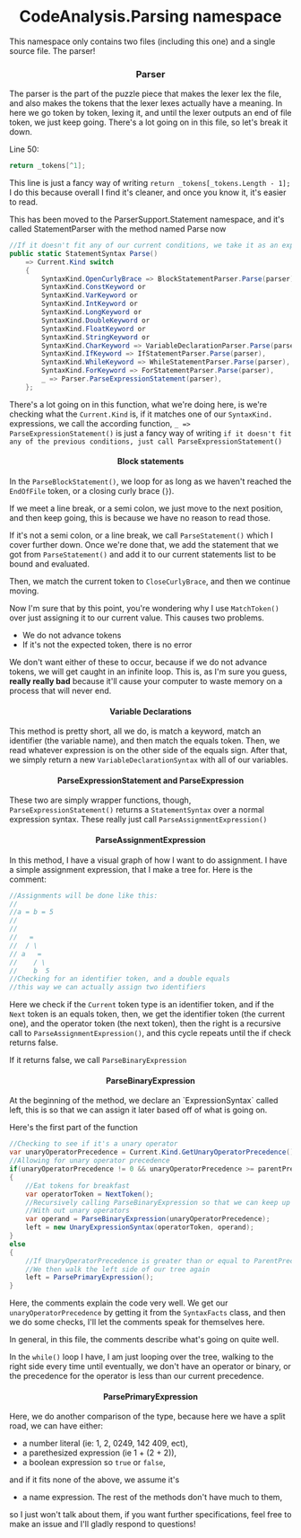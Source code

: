 <h1 align="center"> CodeAnalysis.Parsing namespace </h1>

This namespace only contains two files (including this one) and a single source file. The parser!

<h3 align="center"> Parser </h2>

The parser is the part of the puzzle piece that makes the lexer lex the file, and also makes the tokens that the lexer lexes actually have a meaning. In here we go token by token, lexing it, and until the lexer outputs an end of file token, we just keep going. There's a lot going on in this file, so let's break it down.

Line 50:
```cs
return _tokens[^1];
```

This line is just a fancy way of writing `return _tokens[_tokens.Length - 1];` I do this because overall I find it's cleaner, and once you know it, it's easier to read.

This has been moved to the ParserSupport.Statement namespace, and it's called StatementParser with the method named Parse now
```cs
//If it doesn't fit any of our current conditions, we take it as an expression
public static StatementSyntax Parse()
    => Current.Kind switch
    {
        SyntaxKind.OpenCurlyBrace => BlockStatementParser.Parse(parser),
        SyntaxKind.ConstKeyword or
        SyntaxKind.VarKeyword or 
        SyntaxKind.IntKeyword or
        SyntaxKind.LongKeyword or 
        SyntaxKind.DoubleKeyword or
        SyntaxKind.FloatKeyword or
        SyntaxKind.StringKeyword or
        SyntaxKind.CharKeyword => VariableDeclarationParser.Parse(parser),
        SyntaxKind.IfKeyword => IfStatementParser.Parse(parser),
        SyntaxKind.WhileKeyword => WhileStatementParser.Parse(parser),
        SyntaxKind.ForKeyword => ForStatementParser.Parse(parser),
        _ => Parser.ParseExpressionStatement(parser),
    };
```
There's a lot going on in this function, what we're doing here, is we're checking what the `Current.Kind` is, if it matches one of our `SyntaxKind.` expressions, we call the according function, `_ => ParseExpressionStatement()` is just a fancy way of writing `if it doesn't fit any of the previous conditions, just call ParseExpressionStatement()`

<h4 align="center"> Block statements </h4>

In the `ParseBlockStatement()`, we loop for as long as we haven't reached the `EndOfFile` token, or a closing curly brace (`}`). 

If we meet a line break, or a semi colon, we just move to the next position, and then keep going, this is because we have no reason to read those.

If it's not a semi colon, or a line break, we call `ParseStatement()` which I cover further down. Once we're done that, we add the statement that we got from `ParseStatement()` and add it to our current statements list to be bound and evaluated.

Then, we match the current token to `CloseCurlyBrace`, and then we continue moving.

Now I'm sure that by this point, you're wondering why I use `MatchToken()` over just assigning it to our current value. This causes two problems.

* We do not advance tokens
* If it's not the expected token, there is no error

We don't want either of these to occur, because if we do not advance tokens, we will get caught in an infinite loop. This is, as I'm sure you guess, <strong>really really bad</strong> because it'll cause your computer to waste memory on a process that will never end. 

<h4 align="center"> Variable Declarations </h4>

This method is pretty short, all we do, is match a keyword, match an identifier (the variable name), and then match the equals token. Then, we read whatever expression is on the other side of the equals sign. After that, we simply return a new `VariableDeclarationSyntax` with all of our variables.

<h4 align="center"> ParseExpressionStatement and ParseExpression </h4>

These two are simply wrapper functions, though, `ParseExpressionStatement()` returns a `StatementSyntax` over a normal expression syntax. These really just call `ParseAssignmentExpression()`

<h4 align="center"> ParseAssignmentExpression </h4>

In this method, I have a visual graph of how I want to do assignment. I have a simple assignment expression, that I make a tree for. Here is the comment:

```cs
//Assignments will be done like this:
//
//a = b = 5
//
//
//   =
//  / \
// a   =
//    / \
//    b  5
//Checking for an identifier token, and a double equals
//this way we can actually assign two identifiers
```

Here we check if the `Current` token type is an identifier token, and if the `Next` token is an equals token, then, we get the identifier token (the current one), and the operator token (the next token), then the right is a recursive call to `ParseAssignmentExpression()`, and this cycle repeats until the if check returns false.

If it returns false, we call `ParseBinaryExpression`

<h4 align="center"> ParseBinaryExpression </h4>
At the beginning of the method, we declare an `ExpressionSyntax` called left, this is so that we can assign it later based off of what is going on.

Here's the first part of the function
```cs
//Checking to see if it's a unary operator
var unaryOperatorPrecedence = Current.Kind.GetUnaryOperatorPrecedence();
//Allowing for unary operator precedence
if(unaryOperatorPrecedence != 0 && unaryOperatorPrecedence >= parentPrecedence)
{
    //Eat tokens for breakfast
    var operatorToken = NextToken();
    //Recursively calling ParseBinaryExpression so that we can keep up
    //With out unary operators
    var operand = ParseBinaryExpression(unaryOperatorPrecedence);
    left = new UnaryExpressionSyntax(operatorToken, operand);
}
else
{
    //If UnaryOperatorPrecedence is greater than or equal to ParentPrecedence, we don't get here, if it isn't
    //We then walk the left side of our tree again
    left = ParsePrimaryExpression();
}
```

Here, the comments explain the code very well. We get our `unaryOperatorPrecedence` by getting it from the `SyntaxFacts` class, and then we do some checks, I'll let the comments speak for themselves here.

In general, in this file, the comments describe what's going on quite well.

In the `while()` loop I have, I am just looping over the tree, walking to the right side every time until eventually, we don't have an operator or binary, or the precedence for the operator is less than our current precedence.

<h4 align="center"> ParsePrimaryExpression </h4>
Here, we do another comparison of the type, because here we have a split road, we can have either:

* a number literal (ie: 1, 2, 0249, 142 409, ect),
* a parethesized expression (ie 1 + (2 + 2)), 
* a boolean expression so `true` or `false`, 

and if it fits none of the above, we assume it's 
* a name expression. The rest of the methods don't have much to them, 

so I just won't talk about them, if you want further specifications, feel free to make an issue and I'll gladly respond to questions!
